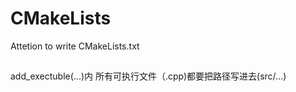 # CMakeLists
Attetion to write CMakeLists.txt
##
add_exectuble(...)内
所有可执行文件（.cpp)都要把路径写进去(src/...)
